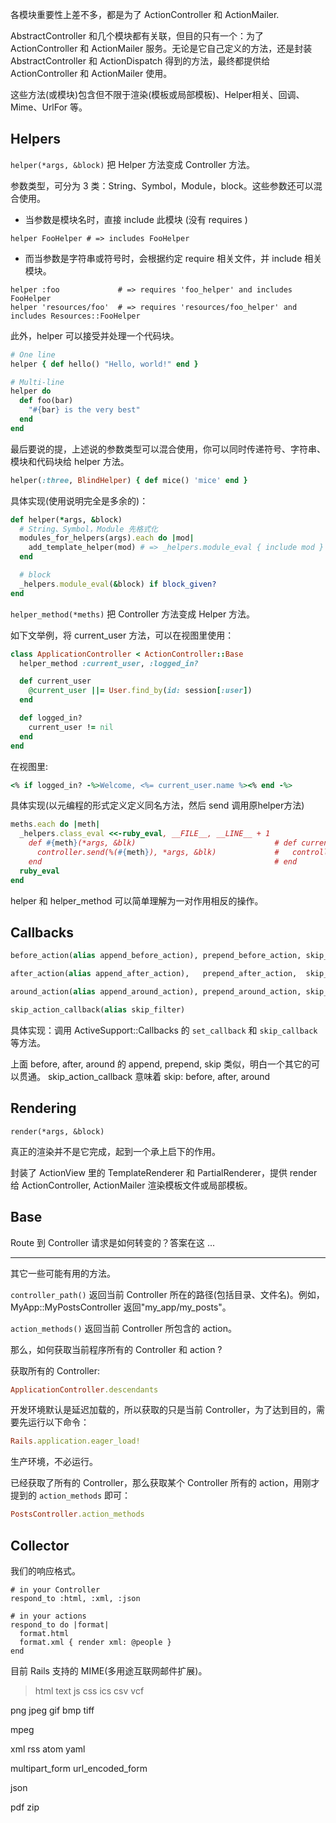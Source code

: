 各模块重要性上差不多，都是为了 ActionController 和 ActionMailer.

AbstractController 和几个模块都有关联，但目的只有一个：为了 ActionController 和 ActionMailer 服务。无论是它自己定义的方法，还是封装 AbstractController 和 ActionDispatch 得到的方法，最终都提供给 ActionController 和 ActionMailer 使用。

这些方法(或模块)包含但不限于渲染(模板或局部模板)、Helper相关、回调、Mime、UrlFor 等。

## Helpers

`helper(*args, &block)` 把 Helper 方法变成 Controller 方法。

参数类型，可分为 3 类：String、Symbol，Module，block。这些参数还可以混合使用。

- 当参数是模块名时，直接 include 此模块 (没有 requires )

```
helper FooHelper # => includes FooHelper
```

- 而当参数是字符串或符号时，会根据约定 require 相关文件，并 include 相关模块。

```
helper :foo             # => requires 'foo_helper' and includes FooHelper
helper 'resources/foo'  # => requires 'resources/foo_helper' and includes Resources::FooHelper
```

此外，helper 可以接受并处理一个代码块。

```ruby
# One line
helper { def hello() "Hello, world!" end }

# Multi-line
helper do
  def foo(bar)
    "#{bar} is the very best"
  end
end
```

最后要说的提，上述说的参数类型可以混合使用，你可以同时传递符号、字符串、模块和代码块给 helper 方法。

```ruby
helper(:three, BlindHelper) { def mice() 'mice' end }
```

具体实现(使用说明完全是多余的)：

```ruby
def helper(*args, &block)
  # String、Symbol，Module 先格式化
  modules_for_helpers(args).each do |mod|
    add_template_helper(mod) # => _helpers.module_eval { include mod }
  end

  # block
  _helpers.module_eval(&block) if block_given?
end
```

`helper_method(*meths)` 把 Controller 方法变成 Helper 方法。

如下文举例，将 current_user 方法，可以在视图里使用：

```ruby
class ApplicationController < ActionController::Base
  helper_method :current_user, :logged_in?

  def current_user
    @current_user ||= User.find_by(id: session[:user])
  end

  def logged_in?
    current_user != nil
  end
end
```

在视图里:

```ruby
<% if logged_in? -%>Welcome, <%= current_user.name %><% end -%>
```

具体实现(以元编程的形式定义定义同名方法，然后 send 调用原helper方法)

```ruby
meths.each do |meth|
  _helpers.class_eval <<-ruby_eval, __FILE__, __LINE__ + 1
    def #{meth}(*args, &blk)                               # def current_user(*args, &blk)
      controller.send(%(#{meth}), *args, &blk)             #   controller.send(:current_user, *args, &blk)
    end                                                    # end
  ruby_eval
end
```

helper 和 helper_method 可以简单理解为一对作用相反的操作。

## Callbacks

```ruby
before_action(alias append_before_action), prepend_before_action, skip_before_action

after_action(alias append_after_action),   prepend_after_action,  skip_after_action

around_action(alias append_around_action), prepend_around_action, skip_around_action

skip_action_callback(alias skip_filter)
```

具体实现：调用 ActiveSupport::Callbacks 的 `set_callback` 和 `skip_callback` 等方法。

上面 before, after, around 的 append, prepend, skip 类似，明白一个其它的可以贯通。
skip_action_callback 意味着 skip: before, after, around

## Rendering

`render(*args, &block)`

真正的渲染并不是它完成，起到一个承上启下的作用。

封装了 ActionView 里的 TemplateRenderer 和 PartialRenderer，提供 render 给 ActionController, ActionMailer 渲染模板文件或局部模板。

## Base

Route 到 Controller 请求是如何转变的？答案在这 ...



---

其它一些可能有用的方法。

`controller_path()` 返回当前 Controller 所在的路径(包括目录、文件名)。例如，MyApp::MyPostsController 返回"my_app/my_posts"。

`action_methods()` 返回当前 Controller 所包含的 action。

那么，如何获取当前程序所有的 Controller 和 action ?

获取所有的 Controller:

```ruby
ApplicationController.descendants
```

开发环境默认是延迟加载的，所以获取的只是当前 Controller，为了达到目的，需要先运行以下命令：

```ruby
Rails.application.eager_load!
```

生产环境，不必运行。

已经获取了所有的 Controller，那么获取某个 Controller 所有的 action，用刚才提到的 `action_methods` 即可：

```ruby
PostsController.action_methods
```

## Collector

我们的响应格式。

```
# in your Controller
respond_to :html, :xml, :json

# in your actions
respond_to do |format|
  format.html
  format.xml { render xml: @people }
end
```

目前 Rails 支持的 MIME(多用途互联网邮件扩展)。

>html
text
js
css
ics
csv
vcf
>
png
jpeg
gif
bmp
tiff
>
mpeg
>
xml
rss
atom
yaml
>
multipart_form
url_encoded_form
>
json
>
pdf
zip
